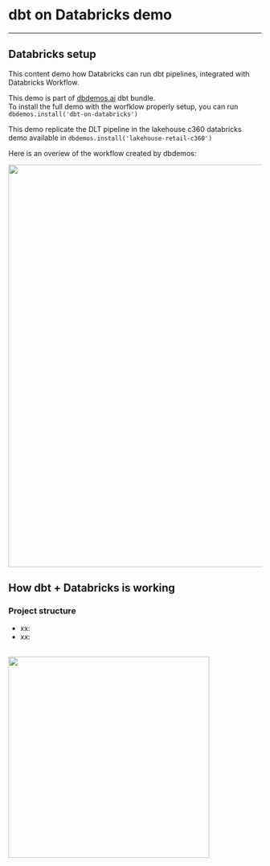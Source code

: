 # dbt on Databricks demo
---

## Databricks setup

This content demo how Databricks can run dbt pipelines, integrated with Databricks Workflow.


This demo is part of [dbdemos.ai](http://www.dbdemos.ai) dbt bundle. <br/>
To install the full demo with the worfklow properly setup, you can run `dbdemos.install('dbt-on-databricks')`

This demo replicate the DLT pipeline in the lakehouse c360 databricks demo available in `dbdemos.install('lakehouse-retail-c360')`

Here is an overiew of the workflow created by dbdemos:

<img width="800px" src="https://raw.githubusercontent.com/databricks-demos/dbdemos-resources/main/images/partners/dbt/dbt-databricks-workflow.png" />


## How dbt + Databricks is working

### Project structure

- xx:
- xx:

<br>

<img src="https://mchanstorage2.blob.core.windows.net/mchan-images/databricksDbtHeader.png" width="400px" />

<img width="1px" src="https://www.google-analytics.com/collect?v=1&gtm=GTM-NKQ8TT7&tid=UA-163989034-1&cid=555&aip=1&t=event&ec=field_demos&ea=display&dp=%2F42_field_demos%2Ffeatures%2Fdbt%2Freadme&dt=FEATURE_DBT" />